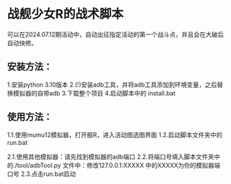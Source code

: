 # **战舰少女R的战术脚本**

可以在2024.07.12期活动中，自动出征指定活动的第一个战斗点，并且会在大破后自动快修。

## 安装方法：

1.安装python 3.10版本
2.(!)安装adb工具，并将adb工具添加到环境变量，之后替换模拟器的自带adb
3.下载整个项目
4.启动脚本中的 install.bat

## 使用方法：

1.1.使用mumu12模拟器，打开舰R，进入活动图选图界面
1.2.启动脚本文件夹中的 run.bat

2.1.使用其他模拟器：请先找到模拟器的adb端口
2.2.将端口号填入脚本文件夹中的./tool/adbTool.py 文件中：修改127.0.0.1:XXXXX 中的XXXXX为你的模拟器端口号
2.3.点击run.bat启动
